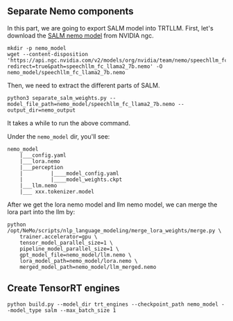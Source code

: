 ## Separate Nemo components
In this part, we are going to export SALM model into TRTLLM.
First, let's download the [SALM nemo model](https://catalog.ngc.nvidia.com/orgs/nvidia/teams/nemo/models/speechllm_fc_llama2_7b/) from NVIDIA ngc.

```
mkdir -p nemo_model 
wget --content-disposition 'https://api.ngc.nvidia.com/v2/models/org/nvidia/team/nemo/speechllm_fc_llama2_7b/1.23.1/files?redirect=true&path=speechllm_fc_llama2_7b.nemo' -O nemo_model/speechllm_fc_llama2_7b.nemo
```

Then, we need to extract the different parts of SALM.
```
python3 separate_salm_weights.py --model_file_path=nemo_model/speechllm_fc_llama2_7b.nemo --output_dir=nemo_output
```
It takes a while to run the above command.

Under the `nemo_model` dir, you'll see:
```
nemo_model
    |___config.yaml
    |___lora.nemo
    |___perception
    |         |____model_config.yaml
    |         |____model_weights.ckpt
    |___llm.nemo
    |___ xxx.tokenizer.model
```

After we get the lora nemo model and llm nemo model, we can merge the lora part into the llm by:
```
python /opt/NeMo/scripts/nlp_language_modeling/merge_lora_weights/merge.py \
    trainer.accelerator=gpu \
    tensor_model_parallel_size=1 \
    pipeline_model_parallel_size=1 \
    gpt_model_file=nemo_model/llm.nemo \
    lora_model_path=nemo_model/lora.nemo \
    merged_model_path=nemo_model/llm_merged.nemo
```

## Create TensorRT engines

```
python build.py --model_dir trt_engines --checkpoint_path nemo_model --model_type salm --max_batch_size 1
```


